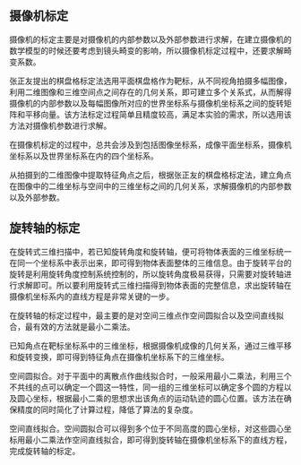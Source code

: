 ## 摄像机标定
摄像机的标定主要是对摄像机的内部参数以及外部参数进行求解，在建立摄像机的数学模型的时候还要考虑到镜头畸变的影响，所以摄像机标定过程中，还要求解畸变系数。

张正友提出的棋盘格标定法选用平面棋盘格作为靶标，从不同视角拍摄多幅图像，利用二维图像和三维空间点之间存在的几何关系，即可建立多个关系式，从而解得摄像机的内部参数以及每幅图像所对应的世界坐标系与摄像机坐标系之间的旋转矩阵和平移向量。该方法标定过程简单且精度较高，满足本实验的需求，所以选用该方法对摄像机参数进行求解。

在摄像机标定的过程中，总共会涉及到包括图像坐标系，成像平面坐标系，摄像机坐标系以及世界坐标系在内的四个坐标系。

从拍摄到的二维图像中提取特征角点之后，根据张正友的棋盘格标定法，建立角点在图像中的二维坐标与空间中的三维坐标之间的几何关系，求解摄像机的内部参数以及外部参数。

## 旋转轴的标定
在旋转式三维扫描中，若已知旋转角度和旋转轴，便可将物体表面的三维坐标统一在同一个坐标系中表示出来，即可得到物体表面整体的三维信息。由于旋转平台的旋转是利用旋转角度控制系统控制的，所以旋转角度极易获得，只需要对旋转轴进行求解即可。所以要利用旋转式三维扫描得到物体表面的完整信息，求出旋转轴在摄像机坐标系内的直线方程是非常关键的一步。

在旋转轴的标定过程中，最主要的是对空间三维点作空间圆拟合以及空间直线拟合，最有效的方法就是最小二乘法。

已知角点在靶标坐标系中的三维坐标，根据摄像机成像的几何关系，通过三维平移和旋转变换，即可得到特征角点在摄像机坐标系下的三维坐标。

空间圆拟合。对于平面中的离散点作曲线拟合时，一般采用最小二乘法，利用三个不共线的点可以确定一个圆这一特性，同一组的三维坐标可以确定多个圆的方程以及圆心坐标，根据最小二乘的思想求出该角点的运动轨迹的圆心位置。该方法在确保精度的同时简化了计算过程，降低了算法的复杂度。

空间直线拟合。空间圆拟合可以得到多个位于不同高度的圆心坐标，对这些圆心坐标用最小二乘法作空间直线拟合，即可得到旋转轴在摄像机坐标系下的直线方程，完成旋转轴的标定。